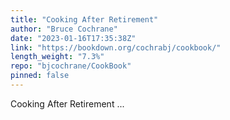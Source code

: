 ```yaml
---
title: "Cooking After Retirement"
author: "Bruce Cochrane"
date: "2023-01-16T17:35:38Z"
link: "https://bookdown.org/cochrabj/cookbook/"
length_weight: "7.3%"
repo: "bjcochrane/CookBook"
pinned: false
---
```


Cooking After Retirement ...
